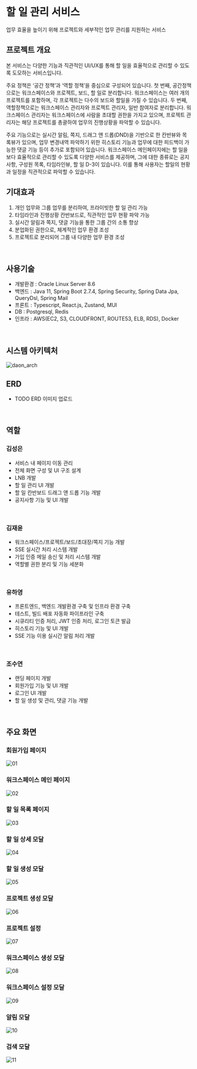 # 할 일 관리 서비스
업무 효율을 높이기 위해 프로젝트와 세부적인 업무 관리를 지원하는 서비스
<br />


## 프로젝트 개요
본 서비스는 다양한 기능과 직관적인 UI/UX를 통해 할 일을 효율적으로 관리할 수 있도록 도모하는 서비스입니다.

주요 정책은 ‘공간 정책’과 ‘역할 정책’을 중심으로 구성되어 있습니다.
첫 번째, 공간정책으로는 워크스페이스와 프로젝트, 보드, 할 일로 분리합니다.
워크스페이스는 여러 개의 프로젝트를 포함하며, 각 프로젝트는 다수의 보드와 할일을 가질 수 있습니다. 
두 번째, 역할정책으로는 워크스페이스 관리자와 프로젝트 관리자, 일반 참여자로 분리합니다.
워크스페이스 관리자는 워크스페이스에 사람을 초대할 권한을 가지고 있으며, 프로젝트 관리자는 해당 프로젝트를 총괄하여 업무의 진행상황을 파악할 수 있습니다.

주요 기능으로는 실시간 알림, 쪽지, 드래그 앤 드롭(DND)을 기반으로 한 칸반뷰와 목록뷰가 있으며, 업무 변경내역 파악하기 위한 히스토리 기능과 업무에 대한 피드백이 가능한 댓글 기능 등이 추가로 포함되어 있습니다. 
워크스페이스 메인페이지에는 할 일을 보다 효율적으로 관리할 수 있도록 다양한 서비스를 제공하며, 그에 대한 종류로는 공지사항, 구성원 목록, 타임라인뷰, 할 일 D-3이 있습니다.
이를 통해 사용자는 할일의 현황과 일정을 직관적으로 파악할 수 있습니다.
<br />


## 기대효과
1. 개인 업무와 그룹 업무를 분리하여, 프라이빗한 할 일 관리 가능
2. 타임라인과 진행상황 칸반보드로, 직관적인 업무 현황 파악 가능
3. 실시간 알림과 쪽지, 댓글 기능을 통한 그룹 간의 소통 향상
4. 분업화된 권한으로, 체계적인 업무 환경 조성
5. 프로젝트로 분리되어 그룹 내 다양한 업무 환경 조성 
<br />


## 사용기술
- 개발환경 : Oracle Linux Server 8.6
- 백엔드 : Java 11, Spring Boot 2.7.4, Spring Security, Spring Data Jpa, QueryDsl, Spring Mail
- 프론트 : Typescript, React.js, Zustand, MUI
- DB : Postgresql, Redis
- 인프라 : AWS(EC2, S3, CLOUDFRONT, ROUTE53, ELB, RDS), Docker
<br />


## 시스템 아키텍처
![daon_arch](https://github.com/user-attachments/assets/a05ab038-0d9c-4401-98cb-0055ab654408)
<br />


## ERD
- TODO ERD 이미지 업로드
<br />


## 역할
### 김성은
- 서비스 내 페이지 이동 관리
- 전체 화면 구성 및 UI 구조 설계
- LNB 개발
- 할 일 관리 UI 개발
- 할 일 칸반보드 드래그 앤 드롭 기능 개발
- 공지사항 기능 및 UI 개발
<br />

### 김재윤
- 워크스페이스/프로젝트/보드/초대장/쪽지 기능 개발
- SSE 실시간 처리 시스템 개발
- 가입 인증 메일 송신 및 처리 시스템 개발
- 역할별 권한 분리 및 기능 세분화
<br />

### 유하영
- 프론트엔드, 백엔드 개발환경 구축 및 인프라 환경 구축
- 테스트, 빌드 배포 자동화 파이프라인 구축
- 시큐리티 인증 처리, JWT 인증 처리, 로그인 토큰 발급
- 히스토리 기능 및 UI 개발
- SSE 기능 이용 실시간 알림 처리 개발
<br />

### 조수연
- 랜딩 페이지 개발
- 회원가입 기능 및 UI 개발
- 로그인 UI 개발
- 할 일 생성 및 관리, 댓글 기능 개발
<br />


## 주요 화면
### 회원가입 페이지
![01](https://github.com/user-attachments/assets/f4ae8870-1505-452e-8e43-c96bf8ef329c)

### 워크스페이스 메인 페이지
![02](https://github.com/user-attachments/assets/2066acf3-f4c5-47d3-a0ff-b68de03b1208)

### 할 일 목록 페이지
![03](https://github.com/user-attachments/assets/3a47218f-eff1-482b-8675-dab64d8a501e)

### 할 일 상세 모달
![04](https://github.com/user-attachments/assets/bba2b4bd-8d6e-4321-9e49-05f1df3160ae)

### 할 일 생성 모달
![05](https://github.com/user-attachments/assets/6f2bf133-4d96-4d54-8fd8-5114c624abd5)

### 프로젝트 생성 모달
![06](https://github.com/user-attachments/assets/92e0e073-eba4-4585-8903-44d5c1e82132)

### 프로젝트 설정
![07](https://github.com/user-attachments/assets/a8e7fbcb-36a6-4351-8b20-e92b1e25f40b)

### 워크스페이스 생성 모달
![08](https://github.com/user-attachments/assets/4583164d-1f24-4b65-bdb6-8e642a03225f)

### 워크스페이스 설정 모달
![09](https://github.com/user-attachments/assets/d747911d-a80d-47c4-91cf-7a68a1e53614)

### 알림 모달
![10](https://github.com/user-attachments/assets/1937f454-479e-43ea-96a7-08d4627116c5)

### 검색 모달
![11](https://github.com/user-attachments/assets/999d9ed6-987a-4cac-b4a0-6fc32491a3e4)

